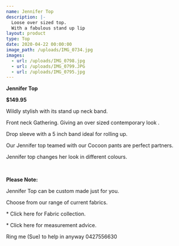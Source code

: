 ```yaml
---
name: Jennifer Top
description: |-
  Loose over sized top. 
  With a fabulous stand up lip
layout: product
type: Top
date: 2020-04-22 00:00:00
image_path: /uploads/IMG_0734.jpg
images:
  - url: /uploads/IMG_0798.jpg
  - url: /uploads/IMG_0799.JPG
  - url: /uploads/IMG_0795.jpg
---
```


**Jennifer Top&nbsp;**

**$149.95**

Wildly stylish with its stand up neck band.

Front neck Gathering. Giving an over sized contemporary look .

Drop sleeve with a 5 inch band ideal for rolling up.

Our Jennifer top teamed with our Cocoon pants are perfect partners.

Jennifer top changes her look in different colours.

&nbsp;

**Please Note:**

Jennifer Top can be custom made just for you.

Choose from our range of current fabrics.

\* Click here for Fabric collection.

\* Click here for measurement advice.

Ring me (Sue) to help in anyway 0427556630